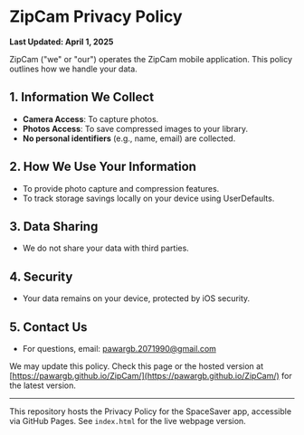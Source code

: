# ZipCam Privacy Policy

**Last Updated: April 1, 2025**

ZipCam ("we" or "our") operates the ZipCam mobile application. This policy outlines how we handle your data.

## 1. Information We Collect
- **Camera Access**: To capture photos.
- **Photos Access**: To save compressed images to your library.
- **No personal identifiers** (e.g., name, email) are collected.

## 2. How We Use Your Information
- To provide photo capture and compression features.
- To track storage savings locally on your device using UserDefaults.

## 3. Data Sharing
- We do not share your data with third parties.

## 4. Security
- Your data remains on your device, protected by iOS security.

## 5. Contact Us
- For questions, email: pawargb.2071990@gmail.com

We may update this policy. Check this page or the hosted version at [https://pawargb.github.io/ZipCam/](https://pawargb.github.io/ZipCam/) for the latest version.

---

This repository hosts the Privacy Policy for the SpaceSaver app, accessible via GitHub Pages. See `index.html` for the live webpage version.
